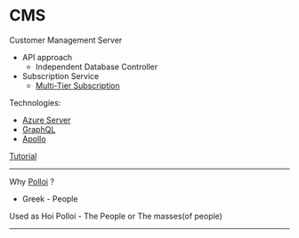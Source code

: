 ﻿# CMS
Customer Management Server

* API approach
    * Independent Database Controller
* Subscription Service
    * [Multi-Tier Subscription]('../Subscription.md')


Technologies:

* [Azure Server]('')
* [GraphQL]('')
* [Apollo]('')

[Tutorial]('https://www.youtube.com/watch?v=7R33hGFV4f0')

---

Why [Polloi]('https://en.wiktionary.org/wiki/%CF%80%CE%BF%CE%BB%CE%BB%CE%BF%CE%AF')
?

* Greek - People

Used as Hoi Polloi - The People or The masses(of people)

---
